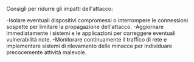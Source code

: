 Consigli per ridurre gli impatti dell'attacco:

-Isolare eventuali dispositivi compromessi o interrompere le connessioni sospette per limitare la propagazione dell'attacco.
-Aggiornare immediatamente i sistemi e le applicazioni per correggere eventuali vulnerabilità note.
-Monitorare continuamente il traffico di rete e implementare sistemi di rilevamento delle minacce per individuare precocemente attività malevole.
